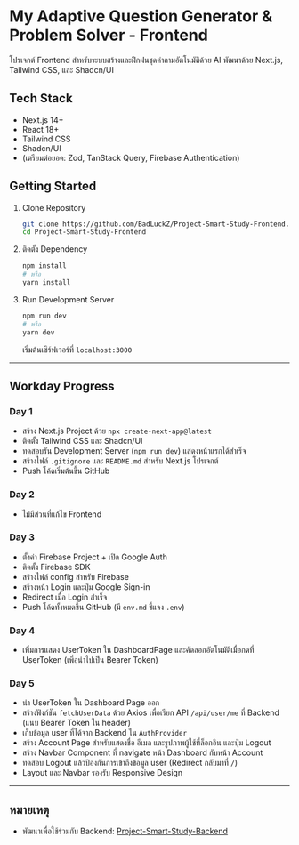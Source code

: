 # My Adaptive Question Generator & Problem Solver - Frontend

โปรเจกต์ Frontend สำหรับระบบสร้างและฝึกฝนชุดคำถามอัตโนมัติด้วย AI
พัฒนาด้วย Next.js, Tailwind CSS, และ Shadcn/UI

## Tech Stack

- Next.js 14+
- React 18+
- Tailwind CSS
- Shadcn/UI
- (เตรียมต่อยอด: Zod, TanStack Query, Firebase Authentication)

## Getting Started

1. Clone Repository

   ```bash
   git clone https://github.com/BadLuckZ/Project-Smart-Study-Frontend.git
   cd Project-Smart-Study-Frontend
   ```

2. ติดตั้ง Dependency

   ```bash
   npm install
   # หรือ
   yarn install
   ```

3. Run Development Server
   ```bash
   npm run dev
   # หรือ
   yarn dev
   ```
   เริ่มต้นเซิร์ฟเวอร์ที่ `localhost:3000`

---

## Workday Progress

### Day 1

- สร้าง Next.js Project ด้วย `npx create-next-app@latest`
- ติดตั้ง Tailwind CSS และ Shadcn/UI
- ทดสอบรัน Development Server (`npm run dev`) แสดงหน้าแรกได้สำเร็จ
- สร้างไฟล์ `.gitignore` และ `README.md` สำหรับ Next.js โปรเจกต์
- Push โค้ดเริ่มต้นขึ้น GitHub

### Day 2

- ไม่มีส่วนที่แก้ไข Frontend

### Day 3

- ตั้งค่า Firebase Project + เปิด Google Auth
- ติดตั้ง Firebase SDK
- สร้างไฟล์ config สำหรับ Firebase
- สร้างหน้า Login และปุ่ม Google Sign-in
- Redirect เมื่อ Login สำเร็จ
- Push โค้ดทั้งหมดขึ้น GitHub (มี `env.md` ชี้แจง `.env`)

### Day 4

- เพิ่มการแสดง UserToken ใน DashboardPage และคัดลอกอัตโนมัติเมื่อกดที่ UserToken (เพื่อนำไปเป็น Bearer Token)

### Day 5

- นำ UserToken ใน Dashboard Page ออก
- สร้างฟังก์ชัน `fetchUserData` ด้วย Axios เพื่อเรียก API `/api/user/me` ที่ Backend (แนบ Bearer Token ใน header)
- เก็บข้อมูล user ที่ได้จาก Backend ใน `AuthProvider`
- สร้าง Account Page สำหรับแสดงชื่อ อีเมล และรูปภาพผู้ใช้ที่ล็อกอิน และปุ่ม Logout
- สร้าง Navbar Component ที่ navigate หน้า Dashboard กับหน้า Account
- ทดสอบ Logout แล้วป้องกันการเข้าถึงข้อมูล user (Redirect กลับมาที่ `/`)
- Layout และ Navbar รองรับ Responsive Design

---

## หมายเหตุ

- พัฒนาเพื่อใช้ร่วมกับ Backend: [Project-Smart-Study-Backend](https://github.com/BadLuckZ/Project-Smart-Study-Backend)
